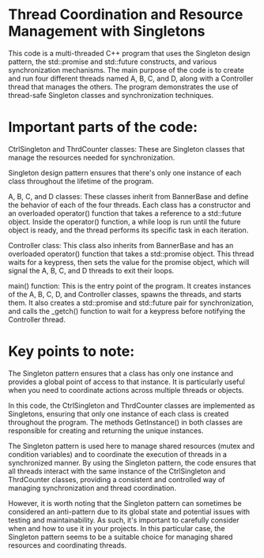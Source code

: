 # Thread Coordination and Resource Management with Singletons
This code is a multi-threaded C++ program that uses the Singleton design pattern, the std::promise and std::future constructs, 
and various synchronization mechanisms. The main purpose of the code is to create and run four different threads named A, B, C, and D, 
along with a Controller thread that manages the others. The program demonstrates the use of thread-safe Singleton classes and synchronization techniques.

# Important parts of the code:

CtrlSingleton and ThrdCounter classes: These are Singleton classes that manage the resources needed for synchronization. 

Singleton design pattern ensures that there's only one instance of each class throughout the lifetime of the program.

A, B, C, and D classes: These classes inherit from BannerBase and define the behavior of each of the four threads. Each class has a constructor 
and an overloaded operator() function that takes a reference to a std::future<void> object. Inside the operator() function, 
a while loop is run until the future object is ready, and the thread performs its specific task in each iteration.

Controller class: This class also inherits from BannerBase and has an overloaded operator() function that takes a std::promise<void> object. 
This thread waits for a keypress, then sets the value for the promise object, which will signal the A, B, C, and D threads to exit their loops.

main() function: This is the entry point of the program. It creates instances of the A, B, C, D, and Controller classes, spawns the threads, and starts them. 
It also creates a std::promise and std::future pair for synchronization, and calls the _getch() function to wait for a keypress before notifying the Controller thread.

# Key points to note:
The Singleton pattern ensures that a class has only one instance and provides a global point of access to that instance. 
It is particularly useful when you need to coordinate actions across multiple threads or objects.

In this code, the CtrlSingleton and ThrdCounter classes are implemented as Singletons, ensuring that only one instance of each class is created throughout the program. The methods GetInstance() in both classes are responsible for creating and returning the unique instances.

The Singleton pattern is used here to manage shared resources (mutex and condition variables) and to coordinate the execution of threads in a synchronized manner. By using the Singleton pattern, the code ensures that all threads interact with the same instance of the CtrlSingleton and ThrdCounter classes, providing a consistent and controlled way of managing synchronization and thread coordination.

However, it is worth noting that the Singleton pattern can sometimes be considered an anti-pattern due to its global state and potential issues with testing and maintainability. As such, it's important to carefully consider when and how to use it in your projects. In this particular case, the Singleton pattern seems to be a suitable choice for managing shared resources and coordinating threads.

